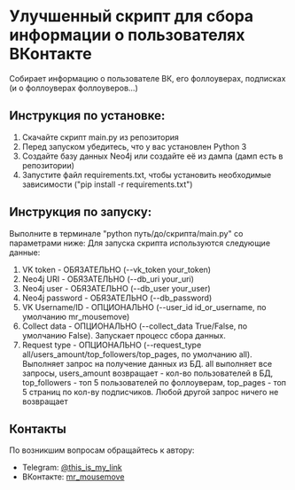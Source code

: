 # Улучшенный скрипт для сбора информации о пользователях ВКонтакте
Собирает информацию о пользователе ВК, его фоллоуверах, подписках (и о фоллоуверах фоллоуверов...)

## Инструкция по установке:
1. Скачайте скрипт main.py из репозитория
2. Перед запуском убедитесь, что у вас установлен Python 3
3. Создайте базу данных Neo4j или создайте её из дампа (дамп есть в репозитории)
4. Запустите файл requirements.txt, чтобы установить необходимые зависимости ("pip install -r requirements.txt")

## Инструкция по запуску:
Выполните в терминале "python путь/до/скрипта/main.py" со параметрами ниже:
Для запуска скрипта используются следующие данные:
1. VK token - ОБЯЗАТЕЛЬНО (--vk_token your_token)
2. Neo4j URI - ОБЯЗАТЕЛЬНО (--db_uri your_uri)
3. Neo4j user - ОБЯЗАТЕЛЬНО (--db_user your_user)
4. Neo4j password - ОБЯЗАТЕЛЬНО (--db_password)
5. VK Username/ID - ОПЦИОНАЛЬНО (--user_id id_or_username, по умолчанию mr_mousemove)
6. Collect data - ОПЦИОНАЛЬНО (--collect_data True/False, по умолчанию False). Запускает процесс сбора данных.
7. Request type - ОПЦИОНАЛЬНО (--request_type all/users_amount/top_followers/top_pages, по умолчанию all). Выполняет запрос на получение данных из БД. all выполняет все запросы, users_amount возвращает - кол-во пользователей в БД, top_followers - топ 5 пользователей по фоллоуверам, top_pages - топ 5 страниц по кол-ву подписчиков. Любой другой запрос ничего не возвращает

## Контакты

По возникшим вопросам обращайтесь к автору:
- Telegram: [@this_is_my_link](https://t.me/this_is_my_link)
- ВКонтакте: [mr_mousemove](https://vk.com/mr_mousemove)

